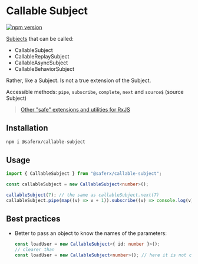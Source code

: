 # Callable Subject

[![npm version](https://badge.fury.io/js/%40saferx%2Fcallable-subject.svg)](https://badge.fury.io/js/%40saferx%2Fcallable-subject)

[Subjects](https://rxjs-dev.firebaseapp.com/guide/subject) that can be called:

-   CallableSubject
-   CallableReplaySubject
-   CallableAsyncSubject
-   CallableBehaviorSubject

Rather, like a Subject. Is not a true extension of the Subject.

Accessible methods: `pipe`, `subscribe`, `complete`, `next` and `source$` (source Subject)

> [Other "safe" extensions and utilities for RxJS](https://github.com/KrickRay/saferx)

## Installation

```sh
npm i @saferx/callable-subject
```

## Usage

```ts
import { CallableSubject } from "@saferx/callable-subject";

const callableSubject = new CallableSubject<number>();

callableSubject(7); // the same as callableSubject.next(7)
callableSubject.pipe(map((v) => v + 1)).subscribe((v) => console.log(v)); // logs: 8
```

## Best practices

-   Better to pass an object to know the names of the parameters:

    ```ts
    const loadUser = new CallableSubject<{ id: number }>();
    // clearer than
    const loadUser = new CallableSubject<number>(); // here it is not clear what is the argument "number"
    ```
